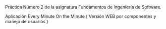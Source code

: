 Práctica Número 2 de la asignatura Fundamentos de Ingeniería de Software.

Aplicación Every Minute On the Minute ( Versión WEB por componentes y manejo de usuarios.)
